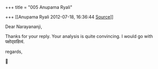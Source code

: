 +++
title = "005 Anupama Ryali"

+++
[[Anupama Ryali	2012-07-18, 16:36:44 [Source](https://groups.google.com/g/bvparishat/c/ZzC-itXYFYY)]]



Dear Narayananji,  
  
Thanks for your reply. Your analysis is quite convincing. I would go with पक्षोद्ग्राहित्वं.  
  
regards,



